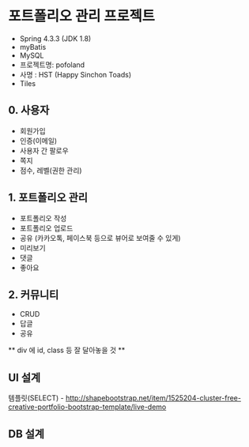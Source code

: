 # 포트폴리오 관리 프로젝트
- Spring 4.3.3 (JDK 1.8)
- myBatis
- MySQL
- 프로젝트명: pofoland
- 사명 : HST (Happy Sinchon Toads)
- Tiles

## 0. 사용자
- 회원가입
- 인증(이메일)
- 사용자 간 팔로우
- 쪽지
- 점수, 레벨(권한 관리)

## 1. 포트폴리오 관리
- 포트폴리오 작성
- 포트폴리오 업로드
- 공유 (카카오톡, 페이스북 등으로 뷰어로 보여줄 수 있게)
- 미리보기
- 댓글
- 좋아요


## 2. 커뮤니티
 - CRUD
 - 답글
 - 공유
 
 
** div 에 id, class 등 잘 달아놓을 것 **

## UI 설계
템플릿(SELECT) - http://shapebootstrap.net/item/1525204-cluster-free-creative-portfolio-bootstrap-template/live-demo

## DB 설계
